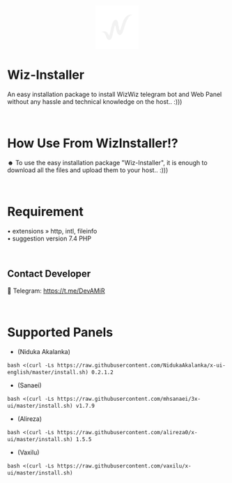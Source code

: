 <p align="center">
  <a href="https://github.com/amirzarif/Wiz-Installer" target="_blank" rel="noopener noreferrer">
    <picture>
      <source media="(prefers-color-scheme: dark)" srcset="https://github.com/amirzarif/Wiz-Installer/blob/main/bot/assets/logo.png">
      <img width="100" height="100" src="https://github.com/amirzarif/Wiz-Installer/blob/main/bot/assets/logo.png">
    </picture>
  </a>
</p> 

# Wiz-Installer
 An easy installation package to install WizWiz telegram bot and Web Panel without any hassle and technical knowledge on the host.. :)))

<br>
 
# How Use From WizInstaller!?
☻ To use the easy installation package "Wiz-Installer", it is enough to download all the files and upload them to your host.. :)))

<br>

# Requirement
• extensions » http, intl, fileinfo
<br>
• suggestion version 7.4 PHP

<br>

## Contact Developer
💎 Telegram: https://t.me/DevAMiR

<br>

# Supported Panels
- (Niduka Akalanka)
````
bash <(curl -Ls https://raw.githubusercontent.com/NidukaAkalanka/x-ui-english/master/install.sh) 0.2.1.2
````
- (Sanaei)
````
bash <(curl -Ls https://raw.githubusercontent.com/mhsanaei/3x-ui/master/install.sh) v1.7.9
````
- (Alireza)
````
bash <(curl -Ls https://raw.githubusercontent.com/alireza0/x-ui/master/install.sh) 1.5.5
````
- (Vaxilu)
````
bash <(curl -Ls https://raw.githubusercontent.com/vaxilu/x-ui/master/install.sh)
````
